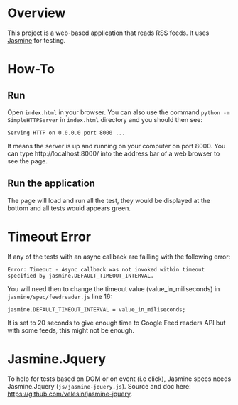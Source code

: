 # Overview

This project is a web-based application that reads RSS feeds. It uses [Jasmine](http://jasmine.github.io/) for testing.

# How-To

## Run
Open ```index.html``` in your browser. You can also use the command ```python -m SimpleHTTPServer``` in ```index.html``` directory and you should then see:
```
Serving HTTP on 0.0.0.0 port 8000 ...
```
It means the server is up and running on your computer on port 8000. You can type http://localhost:8000/ into the address bar of a web browser to see the page.

## Run the application

The page will load and run all the test, they would be displayed at the bottom and all tests would appears green.

# Timeout Error

If any of the tests with an async callback are failling with the following error:
```
Error: Timeout - Async callback was not invoked within timeout specified by jasmine.DEFAULT_TIMEOUT_INTERVAL.
```
You will need then to change the timeout value (value_in_miliseconds) in ```jasmine/spec/feedreader.js``` line 16:
```
jasmine.DEFAULT_TIMEOUT_INTERVAL = value_in_miliseconds;
```

It is set to 20 seconds to give enough time to Google Feed readers API but with some feeds, this might not be enough.

# Jasmine.Jquery

To help for tests based on DOM or on event (i.e click), Jasmine specs needs Jasmine.Jquery (```js/jasmine-jquery.js```). Source and doc here: https://github.com/velesin/jasmine-jquery.
